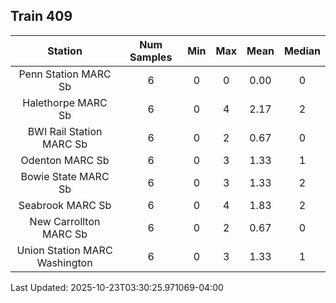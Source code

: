 ## Train 409

| Station | Num Samples | Min | Max | Mean | Median |
| :-----: | :---------: | :-: | :-: | :--: | :----: |
| Penn Station MARC Sb | 6 | 0 | 0 | 0.00 | 0 |
| Halethorpe MARC Sb | 6 | 0 | 4 | 2.17 | 2 |
| BWI Rail Station MARC Sb | 6 | 0 | 2 | 0.67 | 0 |
| Odenton MARC Sb | 6 | 0 | 3 | 1.33 | 1 |
| Bowie State MARC Sb | 6 | 0 | 3 | 1.33 | 2 |
| Seabrook MARC Sb | 6 | 0 | 4 | 1.83 | 2 |
| New Carrollton MARC Sb | 6 | 0 | 2 | 0.67 | 0 |
| Union Station MARC Washington | 6 | 0 | 3 | 1.33 | 1 |


Last Updated: 2025-10-23T03:30:25.971069-04:00